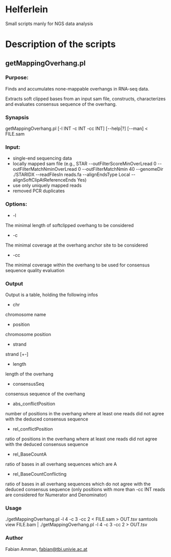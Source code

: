 # Helferlein
Small scripts manly for NGS data analysis

# Description of the scripts

## getMappingOverhang.pl

### Purpose: 

Finds and accumulates none-mappable overhangs in RNA-seq data.

Extracts soft clipped bases from an input sam file, constructs, characterizes and evaluates consensus sequence of the overhang.

### Synapsis 
getMappingOverhang.pl [-l INT -c INT -cc INT] [--help|?] [--man] < FILE.sam

### Input: 
  * single-end sequencing data
  * locally mapped sam file (e.g., STAR --outFilterScoreMinOverLread 0 --outFilterMatchNminOverLread 0 --outFilterMatchNmin 40 --genomeDir ./STARIDX --readFilesIn reads.fa --alignEndsType Local --alignSoftClipAtReferenceEnds Yes)
  * use only uniquely mapped reads
  * removed PCR duplicates

### Options:

* -l

The minimal length of softclipped overhang to be considered

* -c

The minimal coverage at the overhang anchor site to be considered

* -cc

The minimal coverage within the overhang to be used for consensus sequence quality evaluation

### Output

Output is a table, holding the following infos

* chr 

chromosome name

* position  

chromosome position

* strand	

strand [+-]

* length  

length of the overhang

* consensusSeq  

consensus sequence of the overhang

* abs_conflictPosition  

number of positions in the overhang where at least one reads did not agree with the deduced consensus sequence

* rel_conflictPosition  

ratio of positions in the overhang where at least one reads did not agree with the deduced consensus sequence

* rel_BaseCountA	

ratio of bases in all overhang sequences which are A

* rel_BaseCountConflicting  

ratio of bases in all overhang sequences which do not agree with the deduced consensus sequence (only positions with more than -cc INT reads are considered for Numerator and Denominator)

### Usage
./getMappingOverhang.pl -l 4 -c 3 -cc 2 < FILE.sam > OUT.tsv
samtools view FILE.bam | ./getMappingOverhang.pl -l 4 -c 3 -cc 2 > OUT.tsv

### Author
Fabian Amman, fabian@tbi.univie.ac.at
